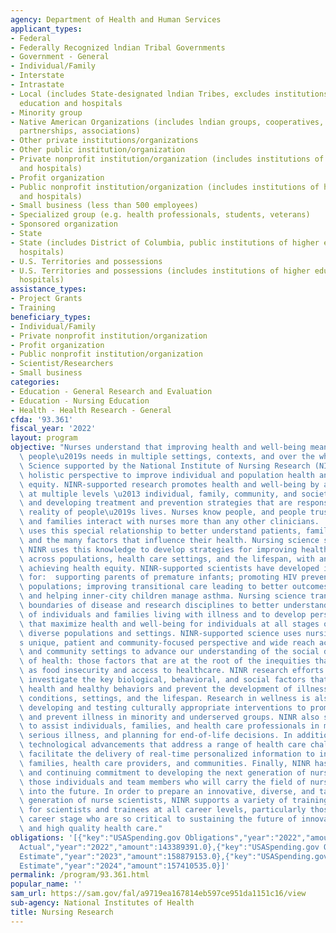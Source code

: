 ```yaml
---
agency: Department of Health and Human Services
applicant_types:
- Federal
- Federally Recognized lndian Tribal Governments
- Government - General
- Individual/Family
- Interstate
- Intrastate
- Local (includes State-designated lndian Tribes, excludes institutions of higher
  education and hospitals
- Minority group
- Native American Organizations (includes lndian groups, cooperatives, corporations,
  partnerships, associations)
- Other private institutions/organizations
- Other public institution/organization
- Private nonprofit institution/organization (includes institutions of higher education
  and hospitals)
- Profit organization
- Public nonprofit institution/organization (includes institutions of higher education
  and hospitals)
- Small business (less than 500 employees)
- Specialized group (e.g. health professionals, students, veterans)
- Sponsored organization
- State
- State (includes District of Columbia, public institutions of higher education and
  hospitals)
- U.S. Territories and possessions
- U.S. Territories and possessions (includes institutions of higher education and
  hospitals)
assistance_types:
- Project Grants
- Training
beneficiary_types:
- Individual/Family
- Private nonprofit institution/organization
- Profit organization
- Public nonprofit institution/organization
- Scientist/Researchers
- Small business
categories:
- Education - General Research and Evaluation
- Education - Nursing Education
- Health - Health Research - General
cfda: '93.361'
fiscal_year: '2022'
layout: program
objective: "Nurses understand that improving health and well-being means addressing\
  \ people\u2019s needs in multiple settings, contexts, and over the whole life course.\
  \ Science supported by the National Institute of Nursing Research (NINR) uses this\
  \ holistic perspective to improve individual and population health and advance health\
  \ equity. NINR-supported research promotes health and well-being by addressing needs\
  \ at multiple levels \u2013 individual, family, community, and societal levels \u2013\
  \ and developing treatment and prevention strategies that are responsive to the\
  \ reality of people\u2019s lives. Nurses know people, and people trust nurses. Patient\
  \ and families interact with nurses more than any other clinicians.  Nursing science\
  \ uses this special relationship to better understand patients, families, and communities\
  \ and the many factors that influence their health. Nursing science supported by\
  \ NINR uses this knowledge to develop strategies for improving health and wellness\
  \ across populations, health care settings, and the lifespan, with an emphasis on\
  \ achieving health equity. NINR-supported scientists have developed interventions\
  \ for:  supporting parents of premature infants; promoting HIV prevention in underserved\
  \ populations; improving transitional care leading to better outcomes and cost-savings;\
  \ and helping inner-city children manage asthma. Nursing science transcends the\
  \ boundaries of disease and research disciplines to better understand the experiences\
  \ of individuals and families living with illness and to develop personalized approaches\
  \ that maximize health and well-being for individuals at all stages of life, across\
  \ diverse populations and settings. NINR-supported science uses nursing science\u2019\
  s unique, patient and community-focused perspective and wide reach across clinical\
  \ and community settings to advance our understanding of the social determinants\
  \ of health: those factors that are at the root of the inequities that we see, such\
  \ as food insecurity and access to healthcare. NINR research efforts in wellness\
  \ investigate the key biological, behavioral, and social factors that promote long-term\
  \ health and healthy behaviors and prevent the development of illness across health\
  \ conditions, settings, and the lifespan. Research in wellness is also focused on\
  \ developing and testing culturally appropriate interventions to promote health\
  \ and prevent illness in minority and underserved groups. NINR also supports science\
  \ to assist individuals, families, and health care professionals in managing advanced,\
  \ serious illness, and planning for end-of-life decisions. In addition, NINR promotes\
  \ technological advancements that address a range of health care challenges and\
  \ facilitate the delivery of real-time personalized information to individuals and\
  \ families, health care providers, and communities. Finally, NINR has a longstanding\
  \ and continuing commitment to developing the next generation of nurse scientists:\
  \ those individuals and team members who will carry the field of nursing science\
  \ into the future. In order to prepare an innovative, diverse, and talented next\
  \ generation of nurse scientists, NINR supports a variety of training opportunities\
  \ for scientists and trainees at all career levels, particularly those at an early\
  \ career stage who are so critical to sustaining the future of innovative research\
  \ and high quality health care."
obligations: '[{"key":"USASpending.gov Obligations","year":"2022","amount":141985093.36},{"key":"SAM.gov
  Actual","year":"2022","amount":143389391.0},{"key":"USASpending.gov Obligations","year":"2023","amount":112639640.21},{"key":"SAM.gov
  Estimate","year":"2023","amount":158879153.0},{"key":"USASpending.gov Obligations","year":"2024","amount":0.0},{"key":"SAM.gov
  Estimate","year":"2024","amount":157410535.0}]'
permalink: /program/93.361.html
popular_name: ''
sam_url: https://sam.gov/fal/a9719ea167814eb597ce951da1151c16/view
sub-agency: National Institutes of Health
title: Nursing Research
---
```

